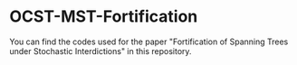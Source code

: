 # OCST-MST-Fortification

You can find the codes used for the paper "Fortification of Spanning Trees under Stochastic Interdictions" in this repository.
